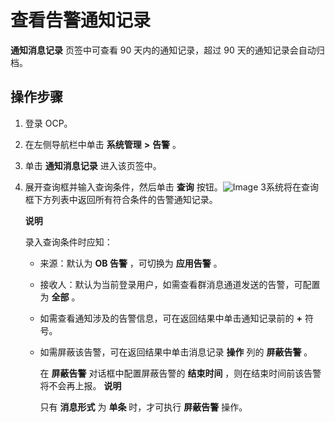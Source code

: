 查看告警通知记录 
=============================

**通知消息记录** 页签中可查看 90 天内的通知记录，超过 90 天的通知记录会自动归档。

操作步骤 
-------------------------

1. 登录 OCP。

   

2. 在左侧导航栏中单击 **系统管理** **\>** **告警** 。

   

3. 单击 **通知消息记录** 进入该页签中。

   

4. 展开查询框并输入查询条件，然后单击 **查询** 按钮。![Image 3](https://help-static-aliyun-doc.aliyuncs.com/assets/img/zh-CN/3729060261/p271223.png)系统将在查询框下方列表中返回所有符合条件的告警通知记录。

   **说明**

   

   录入查询条件时应知：
   * 来源：默认为 **OB 告警** ，可切换为 **应用告警** 。

     
   
   * 接收人：默认为当前登录用户，如需查看群消息通道发送的告警，可配置为 **全部** 。

     
   

   
   * 如需查看通知涉及的告警信息，可在返回结果中单击通知记录前的 **+** 符号。

     
   

   
   <!-- -->

   * 如需屏蔽该告警，可在返回结果中单击消息记录 **操作** 列的 **屏蔽告警** 。

     在 **屏蔽告警** 对话框中配置屏蔽告警的 **结束时间** ，则在结束时间前该告警将不会再上报。
     **说明**

     

     只有 **消息形式** 为 **单条** 时，才可执行 **屏蔽告警** 操作。
     
   

   




